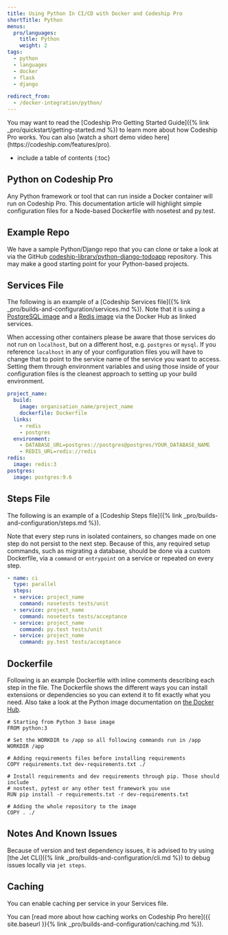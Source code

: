 ```yaml
---
title: Using Python In CI/CD with Docker and Codeship Pro
shortTitle: Python
menus:
  pro/languages:
    title: Python
    weight: 2
tags:
  - python
  - languages
  - docker
  - flask
  - django

redirect_from:
  - /docker-integration/python/
---
```


<div class="info-block">
You may want to read the [Codeship Pro Getting Started Guide]({% link _pro/quickstart/getting-started.md %}) to learn more about how Codeship Pro works. You can also [watch a short demo video here](https://codeship.com/features/pro).
</div>

* include a table of contents
{:toc}

## Python on Codeship Pro

Any Python framework or tool that can run inside a Docker container will run on Codeship Pro. This documentation article will highlight simple configuration files for a Node-based Dockerfile with nosetest and py.test.

## Example Repo

We have a sample Python/Django repo that you can clone or take a look at via the GitHub [codeship-library/python-django-todoapp](https://github.com/codeship-library/python-django-todoapp) repository. This may make a good starting point for your Python-based projects.

## Services File

The following is an example of a [Codeship Services file]({% link _pro/builds-and-configuration/services.md %}). Note that it is using a [PostgreSQL image](https://hub.docker.com/_/postgres/) and a [Redis image](https://hub.docker.com/_/redis/) via the Docker Hub as linked services.

When accessing other containers please be aware that those services do not run on `localhost`, but on a different host, e.g. `postgres` or `mysql`. If you reference `localhost` in any of your configuration files you will have to change that to point to the service name of the service you want to access. Setting them through environment variables and using those inside of your configuration files is the cleanest approach to setting up your build environment.

```yaml
project_name:
  build:
    image: organisation_name/project_name
    dockerfile: Dockerfile
  links:
    - redis
    - postgres
  environment:
    - DATABASE_URL=postgres://postgres@postgres/YOUR_DATABASE_NAME
    - REDIS_URL=redis://redis
redis:
  image: redis:3
postgres:
  image: postgres:9.6
```

## Steps File

The following is an example of a [Codeship Steps file]({% link _pro/builds-and-configuration/steps.md %}).

Note that every step runs in isolated containers, so changes made on one step do not persist to the next step.  Because of this, any required setup commands, such as migrating a database, should be done via a custom Dockerfile, via a `command` or `entrypoint` on a service or repeated on every step.

```yaml
- name: ci
  type: parallel
  steps:
  - service: project_name
    command: nosetests tests/unit
  - service: project_name
    command: nosetests tests/acceptance
  - service: project_name
    command: py.test tests/unit
  - service: project_name
    command: py.test tests/acceptance
```

## Dockerfile

Following is an example Dockerfile with inline comments describing each step in the file. The Dockerfile shows the different ways you can install extensions or dependencies so you can extend it to fit exactly what you need. Also take a look at the Python image documentation on [the Docker Hub](https://hub.docker.com/_/python/).

```
# Starting from Python 3 base image
FROM python:3

# Set the WORKDIR to /app so all following commands run in /app
WORKDIR /app

# Adding requirements files before installing requirements
COPY requirements.txt dev-requirements.txt ./

# Install requirements and dev requirements through pip. Those should include
# nostest, pytest or any other test framework you use
RUN pip install -r requirements.txt -r dev-requirements.txt

# Adding the whole repository to the image
COPY . ./
```

## Notes And Known Issues

Because of version and test dependency issues, it is advised to try using [the Jet CLI]({% link _pro/builds-and-configuration/cli.md %}) to debug issues locally via `jet steps`.

## Caching

You can enable caching per service in your Services file.

You can [read more about how caching works on Codeship Pro here]({{ site.baseurl }}{% link _pro/builds-and-configuration/caching.md %}).

